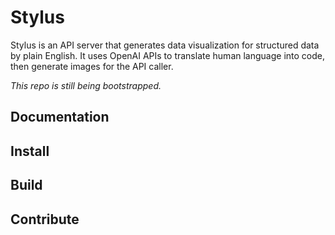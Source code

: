 # Stylus

Stylus is an API server that generates data visualization
for structured data by plain English.
It uses OpenAI APIs to translate human language into code,
then generate images for the API caller.

_This repo is still being bootstrapped._

## Documentation

## Install

## Build

## Contribute

